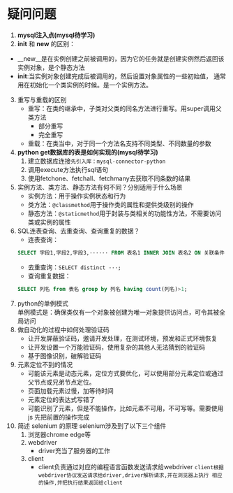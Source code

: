 # 疑问问题

1. **mysql注入点(mysql待学习)**
2. __init__ 和 __new__ 的区别：

* __new__是在实例创建之前被调用的，因为它的任务就是创建实例然后返回该
  实例对象，是个静态方法
* __init__:当实例对象创建完成后被调用的，然后设置对象属性的一些初始值，
  通常用在初始化一个类实例的时候。是一个实例方法。
3. 重写与重载的区别
   * 重写：在类的继承中，子类对父类的同名方法进行重写。用super调用父类方法
     * 部分重写
     * 完全重写
   * 重载：在类当中，对于同一个方法名支持不同类型、不同数量的参数
4. **python get数据库的表是如何实现的(mysql待学习)**
   1. 建立数据库连接`先引入库：mysql-connector-python`
   2. 调用execute方法执行sql语句
   3. 使用fetchone、fetchall、fetchmany去获取不同条数的结果
5. 实例方法、类方法、静态方法有何不同？分别适用于什么场景
   * 实例方法：用于操作实例状态和行为
   * 类方法：`@classmethod`用于操作类的属性和提供类级别的操作
   * 静态方法：`@staticmethod`用于封装与类相关的功能性方法，不需要访问类或实例的属性
6. SQL连表查询、去重查询、查询重复的数据？
   * 连表查询：
   ```SQL 
   SELECT 字段1,字段2,字段3,······ FROM 表名1 INNER JOIN 表名2 ON 关联条件
   ```
   * 去重查询：`SELECT distinct ···;`
   * 查询重复数据：
   ```sql
   SELECT 列名 from 表名 group by 列名 having count(列名)>1;
   ```
7. python的单例模式<br>
   单例模式是：确保类仅有一个对象被创建为唯一对象提供访问点，可令其被全局访问
8. 做自动化的过程中如何处理验证码
   * 让开发屏蔽验证码，邀请开发处理，在测试环境，预发和正式环境恢复
   * 让开发设置一个万能验证码，使用复杂的其他人无法猜到的验证码
   * 基于图像识别，破解验证码
9. 元素定位不到的情况<br>
   * 可能该元素是动态元素，定位方式要优化，可以使用部分元素定位或通过
父节点或兄弟节点定位。
   * 页面加载元素过慢，加等待时间
   * 元素定位的表达式写错了
   * 可能识别了元素，但是不能操作，比如元素不可用，不可写等。需要使用
    js 先把前置的操作完成
10. 简述 selenium 的原理
    selenium涉及到了以下三个组件
    1. 浏览器chrome edge等
    2. webdriver
       * driver充当了服务器的工作
    3. client
       * client负责通过对应的编程语言函数发送请求给webdriver
`client根据webdriver协议发送请求给driver,driver解析请求,并在浏览器上执行
相应的操作,并把执行结果返回给client`

